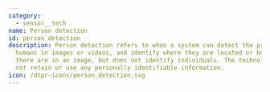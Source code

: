 ```yaml
---
category: 
  - sensor__tech
name: Person detection
id: person_detection
description: Person detection refers to when a system can detect the presence of
  humans in images or videos, and identify where they are located or how many
  there are in an image, but does not identify individuals. The technology does
  not retain or use any personally identifiable information.
icon: /dtpr-icons/person_detection.svg
---
```

